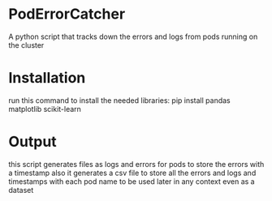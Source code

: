 # PodErrorCatcher
A python script that tracks down the errors and logs from pods running on the cluster

# Installation 
run this command to install the needed libraries:
pip install pandas matplotlib scikit-learn

# Output 
this script generates files as logs and errors for pods to store the errors with a timestamp
also it generates a csv file to store all the errors and logs and timestamps with each pod name to be used later in any context even as a dataset 
